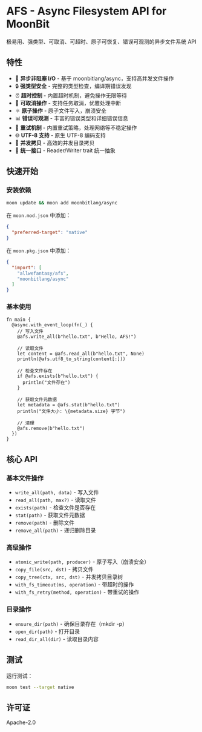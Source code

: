 # AFS - Async Filesystem API for MoonBit

极易用、强类型、可取消、可超时、原子可恢复、错误可观测的异步文件系统 API

## 特性

- 🚀 **异步非阻塞 I/O** - 基于 moonbitlang/async，支持高并发文件操作
- 🔒 **强类型安全** - 完整的类型检查，编译期错误发现 
- ⏰ **超时控制** - 内置超时机制，避免操作无限等待
- 🚫 **可取消操作** - 支持任务取消，优雅处理中断
- ⚛️ **原子操作** - 原子文件写入，崩溃安全
- 📊 **错误可观测** - 丰富的错误类型和详细错误信息
- 🔧 **重试机制** - 内置重试策略，处理网络等不稳定操作
- 🌐 **UTF-8 支持** - 原生 UTF-8 编码支持
- 📁 **并发拷贝** - 高效的并发目录拷贝
- 🔄 **统一接口** - Reader/Writer trait 统一抽象

## 快速开始

### 安装依赖

```bash
moon update && moon add moonbitlang/async
```

在 `moon.mod.json` 中添加：

```json
{
  "preferred-target": "native"
}
```

在 `moon.pkg.json` 中添加：

```json
{
  "import": [
    "allwefantasy/afs",
    "moonbitlang/async"
  ]
}
```

### 基本使用

```moonbit
fn main {
  @async.with_event_loop(fn(_) {
    // 写入文件
    @afs.write_all(b"hello.txt", b"Hello, AFS!")
    
    // 读取文件
    let content = @afs.read_all(b"hello.txt", None)
    println(@afs.utf8_to_string(content[:]))
    
    // 检查文件存在
    if @afs.exists(b"hello.txt") {
      println("文件存在")
    }
    
    // 获取文件元数据
    let metadata = @afs.stat(b"hello.txt")
    println("文件大小: \{metadata.size} 字节")
    
    // 清理
    @afs.remove(b"hello.txt")
  })
}
```

## 核心 API

### 基本文件操作

- `write_all(path, data)` - 写入文件
- `read_all(path, max?)` - 读取文件
- `exists(path)` - 检查文件是否存在
- `stat(path)` - 获取文件元数据
- `remove(path)` - 删除文件
- `remove_all(path)` - 递归删除目录

### 高级操作

- `atomic_write(path, producer)` - 原子写入（崩溃安全）
- `copy_file(src, dst)` - 拷贝文件
- `copy_tree(ctx, src, dst)` - 并发拷贝目录树
- `with_fs_timeout(ms, operation)` - 带超时的操作
- `with_fs_retry(method, operation)` - 带重试的操作

### 目录操作

- `ensure_dir(path)` - 确保目录存在（mkdir -p）
- `open_dir(path)` - 打开目录
- `read_dir_all(dir)` - 读取目录内容

## 测试

运行测试：

```bash
moon test --target native
```

## 许可证

Apache-2.0